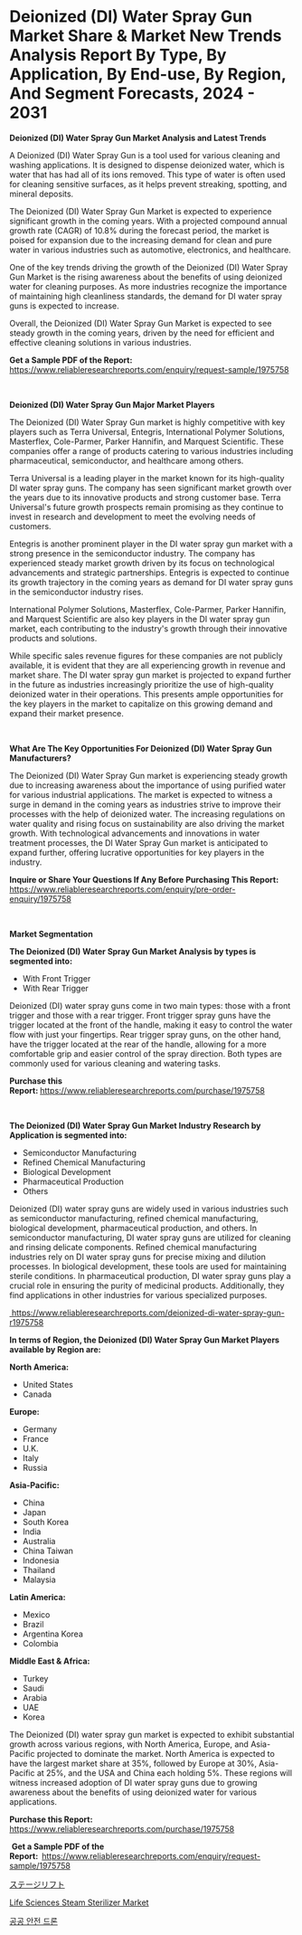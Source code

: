 <p><h1>Deionized (DI) Water Spray Gun Market Share & Market New Trends Analysis Report By Type, By Application, By End-use, By Region, And Segment Forecasts, 2024 - 2031</h1></p><p><strong>Deionized (DI) Water Spray Gun Market Analysis and Latest Trends</strong></p>
<p><p>A Deionized (DI) Water Spray Gun is a tool used for various cleaning and washing applications. It is designed to dispense deionized water, which is water that has had all of its ions removed. This type of water is often used for cleaning sensitive surfaces, as it helps prevent streaking, spotting, and mineral deposits.</p><p>The Deionized (DI) Water Spray Gun Market is expected to experience significant growth in the coming years. With a projected compound annual growth rate (CAGR) of 10.8% during the forecast period, the market is poised for expansion due to the increasing demand for clean and pure water in various industries such as automotive, electronics, and healthcare.</p><p>One of the key trends driving the growth of the Deionized (DI) Water Spray Gun Market is the rising awareness about the benefits of using deionized water for cleaning purposes. As more industries recognize the importance of maintaining high cleanliness standards, the demand for DI water spray guns is expected to increase.</p><p>Overall, the Deionized (DI) Water Spray Gun Market is expected to see steady growth in the coming years, driven by the need for efficient and effective cleaning solutions in various industries.</p></p>
<p><strong>Get a Sample PDF of the Report:&nbsp;</strong> <a href="https://www.reliableresearchreports.com/enquiry/request-sample/1975758">https://www.reliableresearchreports.com/enquiry/request-sample/1975758</a></p>
<p>&nbsp;</p>
<p><strong>Deionized (DI) Water Spray Gun Major Market Players</strong></p>
<p><p>The Deionized (DI) Water Spray Gun market is highly competitive with key players such as Terra Universal, Entegris, International Polymer Solutions, Masterflex, Cole-Parmer, Parker Hannifin, and Marquest Scientific. These companies offer a range of products catering to various industries including pharmaceutical, semiconductor, and healthcare among others.</p><p>Terra Universal is a leading player in the market known for its high-quality DI water spray guns. The company has seen significant market growth over the years due to its innovative products and strong customer base. Terra Universal's future growth prospects remain promising as they continue to invest in research and development to meet the evolving needs of customers.</p><p>Entegris is another prominent player in the DI water spray gun market with a strong presence in the semiconductor industry. The company has experienced steady market growth driven by its focus on technological advancements and strategic partnerships. Entegris is expected to continue its growth trajectory in the coming years as demand for DI water spray guns in the semiconductor industry rises.</p><p>International Polymer Solutions, Masterflex, Cole-Parmer, Parker Hannifin, and Marquest Scientific are also key players in the DI water spray gun market, each contributing to the industry's growth through their innovative products and solutions.</p><p>While specific sales revenue figures for these companies are not publicly available, it is evident that they are all experiencing growth in revenue and market share. The DI water spray gun market is projected to expand further in the future as industries increasingly prioritize the use of high-quality deionized water in their operations. This presents ample opportunities for the key players in the market to capitalize on this growing demand and expand their market presence.</p></p>
<p>&nbsp;</p>
<p><strong>What Are The Key Opportunities For Deionized (DI) Water Spray Gun Manufacturers?</strong></p>
<p><p>The Deionized (DI) Water Spray Gun market is experiencing steady growth due to increasing awareness about the importance of using purified water for various industrial applications. The market is expected to witness a surge in demand in the coming years as industries strive to improve their processes with the help of deionized water. The increasing regulations on water quality and rising focus on sustainability are also driving the market growth. With technological advancements and innovations in water treatment processes, the DI Water Spray Gun market is anticipated to expand further, offering lucrative opportunities for key players in the industry.</p></p>
<p><strong>Inquire or Share Your Questions If Any Before Purchasing This Report:</strong> <a href="https://www.reliableresearchreports.com/enquiry/pre-order-enquiry/1975758">https://www.reliableresearchreports.com/enquiry/pre-order-enquiry/1975758</a></p>
<p>&nbsp;</p>
<p><strong>Market Segmentation</strong></p>
<p><strong>The Deionized (DI) Water Spray Gun Market Analysis by types is segmented into:</strong></p>
<p><ul><li>With Front Trigger</li><li>With Rear Trigger</li></ul></p>
<p><p>Deionized (DI) water spray guns come in two main types: those with a front trigger and those with a rear trigger. Front trigger spray guns have the trigger located at the front of the handle, making it easy to control the water flow with just your fingertips. Rear trigger spray guns, on the other hand, have the trigger located at the rear of the handle, allowing for a more comfortable grip and easier control of the spray direction. Both types are commonly used for various cleaning and watering tasks.</p></p>
<p><strong>Purchase this Report:&nbsp;</strong><a href="https://www.reliableresearchreports.com/purchase/1975758">https://www.reliableresearchreports.com/purchase/1975758</a></p>
<p>&nbsp;</p>
<p><strong>The Deionized (DI) Water Spray Gun Market Industry Research by Application is segmented into:</strong></p>
<p><ul><li>Semiconductor Manufacturing</li><li>Refined Chemical Manufacturing</li><li>Biological Development</li><li>Pharmaceutical Production</li><li>Others</li></ul></p>
<p><p>Deionized (DI) water spray guns are widely used in various industries such as semiconductor manufacturing, refined chemical manufacturing, biological development, pharmaceutical production, and others. In semiconductor manufacturing, DI water spray guns are utilized for cleaning and rinsing delicate components. Refined chemical manufacturing industries rely on DI water spray guns for precise mixing and dilution processes. In biological development, these tools are used for maintaining sterile conditions. In pharmaceutical production, DI water spray guns play a crucial role in ensuring the purity of medicinal products. Additionally, they find applications in other industries for various specialized purposes.</p></p>
<p><a href="https://www.reliableresearchreports.com/deionized-di-water-spray-gun-r1975758">&nbsp;https://www.reliableresearchreports.com/deionized-di-water-spray-gun-r1975758</a></p>
<p><strong>In terms of Region, the Deionized (DI) Water Spray Gun Market Players available by Region are:</strong></p>
<p>
    <p> <strong> North America: </strong>
        <ul>
            <li>United States</li>
            <li>Canada</li>
        </ul>
        </p> 
    <p> <strong> Europe: </strong>
        <ul>
            <li>Germany</li>
            <li>France</li>
            <li>U.K.</li>
            <li>Italy</li>
            <li>Russia</li>
        </ul>
        </p> 
    <p> <strong> Asia-Pacific: </strong>
        <ul>
            <li>China</li>
            <li>Japan</li>
            <li>South Korea</li>
            <li>India</li>
            <li>Australia</li>
            <li>China Taiwan</li>
            <li>Indonesia</li>
            <li>Thailand</li>
            <li>Malaysia</li>
        </ul>
        </p> 
    <p> <strong> Latin America: </strong>
        <ul>
            <li>Mexico</li>
            <li>Brazil</li>
            <li>Argentina Korea</li>
            <li>Colombia</li>
        </ul>
        </p> 
    <p> <strong> Middle East & Africa: </strong>
        <ul>
            <li>Turkey</li>
            <li>Saudi</li>
            <li>Arabia</li>
            <li>UAE</li>
            <li>Korea</li>
        </ul>
    </p>
    </p>
<p><p>The Deionized (DI) water spray gun market is expected to exhibit substantial growth across various regions, with North America, Europe, and Asia-Pacific projected to dominate the market. North America is expected to have the largest market share at 35%, followed by Europe at 30%, Asia-Pacific at 25%, and the USA and China each holding 5%. These regions will witness increased adoption of DI water spray guns due to growing awareness about the benefits of using deionized water for various applications.</p></p>
<p><strong>Purchase this Report: </strong><a href="https://www.reliableresearchreports.com/purchase/1975758">https://www.reliableresearchreports.com/purchase/1975758</a></p>
<p>&nbsp;<strong>Get a Sample PDF of the Report:&nbsp;&nbsp;</strong><a href="https://www.reliableresearchreports.com/enquiry/request-sample/1975758">https://www.reliableresearchreports.com/enquiry/request-sample/1975758</a></p>
<p><strong></strong></p>
<p><p><a href="https://medium.com/@bertramveum2023/%E3%82%B9%E3%83%86%E3%83%BC%E3%82%B8%E3%83%AA%E3%83%95%E3%83%88%E5%B8%82%E5%A0%B4%E3%81%AF-%E5%B8%82%E5%A0%B4%E3%82%B7%E3%82%A7%E3%82%A2-%E5%B8%82%E5%A0%B4%E5%8B%95%E5%90%91-%E3%81%8A%E3%82%88%E3%81%B3%E5%B8%82%E5%A0%B4%E6%88%90%E9%95%B7%E3%81%AB%E9%96%A2%E3%81%99%E3%82%8B%E6%83%85%E5%A0%B1%E3%82%92%E6%8F%90%E4%BE%9B%E3%81%97%E3%81%A6%E3%81%84%E3%81%BE%E3%81%99-de8e2a6dadb4">ステージリフト</a></p><p><a href="https://github.com/sofayahoo2023/Market-Research-Report-List-4/blob/main/life-sciences-steam-sterilizer-market.md">Life Sciences Steam Sterilizer Market</a></p><p><a href="https://github.com/vss5505pa7z1p/Market-Research-Report-List-1/blob/main/966487041210.md">공공 안전 드론</a></p></p>